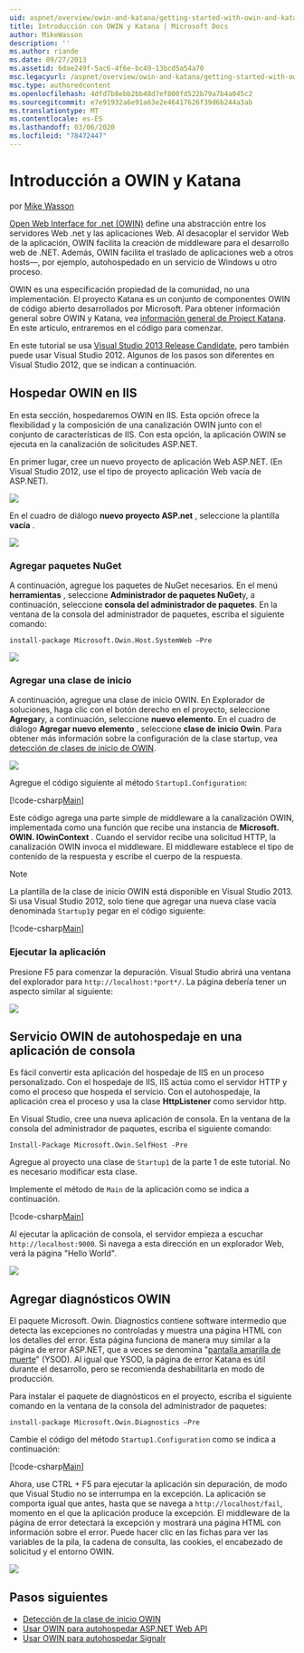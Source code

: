 ```yaml
---
uid: aspnet/overview/owin-and-katana/getting-started-with-owin-and-katana
title: Introducción con OWIN y Katana | Microsoft Docs
author: MikeWasson
description: ''
ms.author: riande
ms.date: 09/27/2013
ms.assetid: 6dae249f-5ac6-4f6e-bc49-13bcd5a54a70
msc.legacyurl: /aspnet/overview/owin-and-katana/getting-started-with-owin-and-katana
msc.type: authoredcontent
ms.openlocfilehash: 4dfd7b8ebb2bb48d7ef800fd522b79a7b4a045c2
ms.sourcegitcommit: e7e91932a6e91a63e2e46417626f39d6b244a3ab
ms.translationtype: MT
ms.contentlocale: es-ES
ms.lasthandoff: 03/06/2020
ms.locfileid: "78472447"
---
```

# <a name="getting-started-with-owin-and-katana"></a>Introducción a OWIN y Katana

por [Mike Wasson](https://github.com/MikeWasson)

[Open Web Interface for .net (OWIN)](http://owin.org/) define una abstracción entre los servidores Web .net y las aplicaciones Web. Al desacoplar el servidor Web de la aplicación, OWIN facilita la creación de middleware para el desarrollo web de .NET. Además, OWIN facilita el traslado de aplicaciones web a otros hosts&#8212;, por ejemplo, autohospedado en un servicio de Windows u otro proceso.

OWIN es una especificación propiedad de la comunidad, no una implementación. El proyecto Katana es un conjunto de componentes OWIN de código abierto desarrollados por Microsoft. Para obtener información general sobre OWIN y Katana, vea [información general de Project Katana](an-overview-of-project-katana.md). En este artículo, entraremos en el código para comenzar.

En este tutorial se usa [Visual Studio 2013 Release Candidate](https://go.microsoft.com/fwlink/?LinkId=306566), pero también puede usar Visual Studio 2012. Algunos de los pasos son diferentes en Visual Studio 2012, que se indican a continuación.

## <a name="host-owin-in-iis"></a>Hospedar OWIN en IIS

En esta sección, hospedaremos OWIN en IIS. Esta opción ofrece la flexibilidad y la composición de una canalización OWIN junto con el conjunto de características de IIS. Con esta opción, la aplicación OWIN se ejecuta en la canalización de solicitudes ASP.NET.

En primer lugar, cree un nuevo proyecto de aplicación Web ASP.NET. (En Visual Studio 2012, use el tipo de proyecto aplicación Web vacía de ASP.NET).

![](getting-started-with-owin-and-katana/_static/image1.png)

En el cuadro de diálogo **nuevo proyecto ASP.net** , seleccione la plantilla **vacía** .

![](getting-started-with-owin-and-katana/_static/image2.png)

### <a name="add-nuget-packages"></a>Agregar paquetes NuGet

A continuación, agregue los paquetes de NuGet necesarios. En el menú **herramientas** , seleccione **Administrador de paquetes NuGet**y, a continuación, seleccione **consola del administrador de paquetes**. En la ventana de la consola del administrador de paquetes, escriba el siguiente comando:

`install-package Microsoft.Owin.Host.SystemWeb –Pre`

![](getting-started-with-owin-and-katana/_static/image3.png)

### <a name="add-a-startup-class"></a>Agregar una clase de inicio

A continuación, agregue una clase de inicio OWIN. En Explorador de soluciones, haga clic con el botón derecho en el proyecto, seleccione **Agregar**y, a continuación, seleccione **nuevo elemento**. En el cuadro de diálogo **Agregar nuevo elemento** , seleccione **clase de inicio Owin**. Para obtener más información sobre la configuración de la clase startup, vea [detección de clases de inicio de OWIN](owin-startup-class-detection.md).

![](getting-started-with-owin-and-katana/_static/image4.png)

Agregue el código siguiente al método `Startup1.Configuration`:

[!code-csharp[Main](getting-started-with-owin-and-katana/samples/sample1.cs?highlight=3)]

Este código agrega una parte simple de middleware a la canalización OWIN, implementada como una función que recibe una instancia de **Microsoft. OWIN. IOwinContext** . Cuando el servidor recibe una solicitud HTTP, la canalización OWIN invoca el middleware. El middleware establece el tipo de contenido de la respuesta y escribe el cuerpo de la respuesta.

> [!NOTE]
> La plantilla de la clase de inicio OWIN está disponible en Visual Studio 2013. Si usa Visual Studio 2012, solo tiene que agregar una nueva clase vacía denominada `Startup1`y pegar en el código siguiente:

[!code-csharp[Main](getting-started-with-owin-and-katana/samples/sample2.cs)]

### <a name="run-the-application"></a>Ejecutar la aplicación

Presione F5 para comenzar la depuración. Visual Studio abrirá una ventana del explorador para `http://localhost:*port*/`. La página debería tener un aspecto similar al siguiente:

![](getting-started-with-owin-and-katana/_static/image5.png)

## <a name="self-host-owin-in-a-console-application"></a>Servicio OWIN de autohospedaje en una aplicación de consola

Es fácil convertir esta aplicación del hospedaje de IIS en un proceso personalizado. Con el hospedaje de IIS, IIS actúa como el servidor HTTP y como el proceso que hospeda el servicio. Con el autohospedaje, la aplicación crea el proceso y usa la clase **HttpListener** como servidor http.

En Visual Studio, cree una nueva aplicación de consola. En la ventana de la consola del administrador de paquetes, escriba el siguiente comando:

`Install-Package Microsoft.Owin.SelfHost -Pre`

Agregue al proyecto una clase de `Startup1` de la parte 1 de este tutorial. No es necesario modificar esta clase.

Implemente el método de `Main` de la aplicación como se indica a continuación.

[!code-csharp[Main](getting-started-with-owin-and-katana/samples/sample3.cs)]

Al ejecutar la aplicación de consola, el servidor empieza a escuchar `http://localhost:9000`. Si navega a esta dirección en un explorador Web, verá la página "Hello World".

![](getting-started-with-owin-and-katana/_static/image6.png)

## <a name="add-owin-diagnostics"></a>Agregar diagnósticos OWIN

El paquete Microsoft. Owin. Diagnostics contiene software intermedio que detecta las excepciones no controladas y muestra una página HTML con los detalles del error. Esta página funciona de manera muy similar a la página de error ASP.NET, que a veces se denomina "[pantalla amarilla de muerte](http://en.wikipedia.org/wiki/Yellow_Screen_of_Death#Yellow)" (YSOD). Al igual que YSOD, la página de error Katana es útil durante el desarrollo, pero se recomienda deshabilitarla en modo de producción.

Para instalar el paquete de diagnósticos en el proyecto, escriba el siguiente comando en la ventana de la consola del administrador de paquetes:

`install-package Microsoft.Owin.Diagnostics –Pre`

Cambie el código del método `Startup1.Configuration` como se indica a continuación:

[!code-csharp[Main](getting-started-with-owin-and-katana/samples/sample4.cs?highlight=4,9-12)]

Ahora, use CTRL + F5 para ejecutar la aplicación sin depuración, de modo que Visual Studio no se interrumpa en la excepción. La aplicación se comporta igual que antes, hasta que se navega a `http://localhost/fail`, momento en el que la aplicación produce la excepción. El middleware de la página de error detectará la excepción y mostrará una página HTML con información sobre el error. Puede hacer clic en las fichas para ver las variables de la pila, la cadena de consulta, las cookies, el encabezado de solicitud y el entorno OWIN.

![](getting-started-with-owin-and-katana/_static/image7.png)

## <a name="next-steps"></a>Pasos siguientes

- [Detección de la clase de inicio OWIN](owin-startup-class-detection.md)
- [Usar OWIN para autohospedar ASP.NET Web API](../../../web-api/overview/hosting-aspnet-web-api/use-owin-to-self-host-web-api.md)
- [Usar OWIN para autohospedar Signalr](../../../signalr/overview/deployment/tutorial-signalr-self-host.md)
